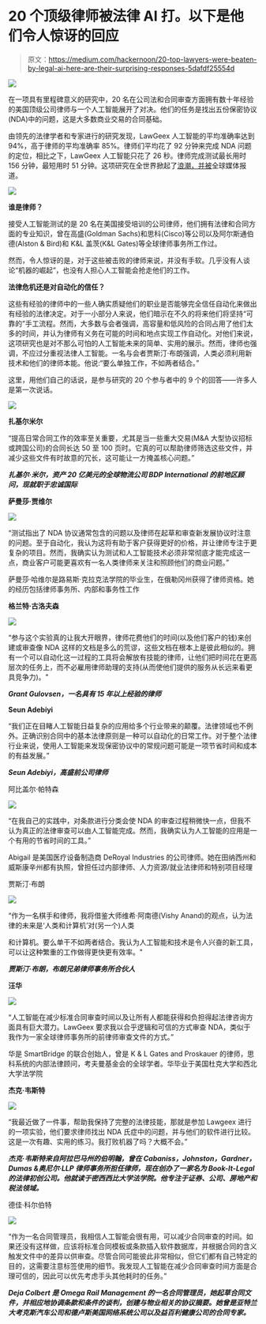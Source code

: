 # 20 个顶级律师被法律 AI 打。以下是他们令人惊讶的回应

> 原文：<https://medium.com/hackernoon/20-top-lawyers-were-beaten-by-legal-ai-here-are-their-surprising-responses-5dafdf25554d>

![](img/a372b44f4a43345191ec4ad806d889c9.png)

在一项具有里程碑意义的研究中，20 名在公司法和合同审查方面拥有数十年经验的美国顶级公司律师与一个人工智能展开了对决。他们的任务是找出五份保密协议(NDA)中的问题，这是大多数商业交易的合同基础。

由领先的法律学者和专家进行的研究发现，LawGeex 人工智能的平均准确率达到 94%，高于律师的平均准确率 85%。律师们平均花了 92 分钟来完成 NDA 问题的定位，相比之下，LawGeex 人工智能只花了 26 秒。律师完成测试最长用时 156 分钟，最短用时 51 分钟。这项研究在全世界掀起了[浪潮，并被](https://hackernoon.com/the-essential-guide-to-organizing-an-ai-vs-human-showdown-fe435701d755)全球媒体报道。

![](img/dbb8955cba14d05b7ae6ca6fb762a107.png)

**谁是律师？**

接受人工智能测试的是 20 名在美国接受培训的公司律师，他们拥有法律和合同方面的专业知识，曾在高盛(Goldman Sachs)和思科(Cisco)等公司以及阿尔斯通伯德(Alston & Bird)和 K&L 盖茨(K&L Gates)等全球律师事务所工作过。

然而，令人惊讶的是，对于这些被击败的律师来说，并没有手软。几乎没有人谈论“机器的崛起”，也没有人担心人工智能会抢走他们的工作。

**法律危机还是对自动化的信任？**

这些有经验的律师中的一些人确实质疑他们的职业是否能够完全信任自动化来做出有经验的法律决定。对于一小部分人来说，他们暗示在不久的将来他们将坚持“可靠的”手工流程。然而，大多数与会者强调，高容量和低风险的合同占用了他们太多的时间，并认为律师有义务在可能的时间和地点实现工作自动化。对他们来说，这项研究也是对不那么可怕的人工智能未来的简单、实用的展示。然而，律师也强调，不应过分重视法律人工智能。一名与会者贾斯汀·布朗强调，人类必须利用新技术和他们的律师本能。他说:“要么单独工作，不如两者结合。”

这里，用他们自己的话说，是参与研究的 20 个参与者中的 9 个的回答——许多人是第一次说话。

![](img/87f3df0ebf01c00d0447491392cc6321.png)

**扎基尔米尔**

“提高日常合同工作的效率至关重要，尤其是当一些重大交易(M&A 大型协议招标或跨国公司)的合同长达 50 至 100 页时。它真的可以帮助律师筛选这些文件，并减少这些文件有时故意的冗长，这可能让一方掩盖核心问题。”

***扎基尔·米尔，资产 20 亿美元的全球物流公司 BDP International 的前地区顾问，现就职于忠诚国际***

**萨曼莎·贾维尔**

![](img/6bda1c688622b5450e95f9a2d8816bde.png)

“测试指出了 NDA 协议通常包含的问题以及律师在起草和审查新发展协议时注意的问题。至于自动化，我认为这将有助于客户获得更好的价格，并让律师专注于更复杂的项目。然而，我确实认为测试和人工智能技术必须非常彻底才能完成这一点，商业客户可能更喜欢有一名人类律师来关注和照顾他们的商业问题。”

萨曼莎·哈维尔是路易斯·克拉克法学院的毕业生，在俄勒冈州获得了律师资格。她的经历包括律师事务所、内部和事务性工作

**格兰特·古洛夫森**

![](img/946ed1832eee290755b22ec73319b6ad.png)

“参与这个实验真的让我大开眼界，律师花费他们的时间(以及他们客户的钱)来创建或审查像 NDA 这样的文档是多么的荒谬，这些文档在根本上是彼此相似的。拥有一个可以自动化这一过程的工具将会解放有技能的律师，让他们把时间花在更高层次的任务上，而不必雇用律师助理的支持(从而使他们提供的服务从长远来看更具竞争力)。"

***Grant Gulovsen，一名具有 15 年以上经验的律师***

**Seun Adebiyi**

“我们正在目睹人工智能日益复杂的应用给多个行业带来的颠覆。法律领域也不例外。正确识别合同中的基本法律原则是一种可以自动化的日常工作。对于整个法律行业来说，使用人工智能来发现保密协议中的常规问题可能是一项节省时间和成本的有益发展。”

***Seun Adebiyi，高盛前公司律师***

阿比盖尔·帕特森

![](img/ab12cc79fe3fdcd1b0c11480d90d2d35.png)

“在我自己的实践中，对条款进行分类会使 NDA 的审查过程稍微快一点，但我不认为真正的法律审查可以由人工智能完成。然而，我确实认为人工智能的应用是一个有用的节省时间的工具。”

Abigail 是美国医疗设备制造商 DeRoyal Industries 的公司律师。她在田纳西州和威斯康辛州都有执照，曾担任过内部律师、人力资源/就业法律师和特别项目经理

贾斯汀·布朗

![](img/7908b49e19b809925f9ae9309b47f671.png)

“作为一名棋手和律师，我将借鉴大师维希·阿南德(Vishy Anand)的观点，认为法律的未来是‘人类和计算机’对(另一个)人类

和计算机。要么单干不如两者结合。我认为人工智能和技术是令人兴奋的新工具，可以让这种繁重的工作做得更快更有效率。"

***贾斯汀·布朗，布朗兄弟律师事务所合伙人***

**汪华**

![](img/9a3c76e480ce673facf1c4f6a0e624be.png)

“人工智能在减少标准合同审查时间以及让所有人都能获得和负担得起法律咨询方面具有巨大潜力。LawGeex 要求我以合乎逻辑和可信的方式审查 NDA，类似于我作为一家全球律师事务所的前律师审查文件的方式。”

华是 SmartBridge 的联合创始人，曾是 K & L Gates and Proskauer 的律师，思科系统的内部法律顾问，考夫曼基金会的全球学者。华毕业于美国杜克大学和西北大学法学院

**杰克·韦斯特**

![](img/65749d34edf5ba497d64b72b8c388206.png)

“我最近做了一件事，帮助我保持了完整的法律技能，那就是参加 Lawgeex 进行的一项实验，他们要求律师找出 NDA 氏症中的问题，并与他们的软件进行比较。这是一次有趣、实用的练习。我打败机器了吗？大概不会。”

***杰克·韦斯特来自阿拉巴马州的伯明翰，曾在 Cabaniss，Johnston，Gardner，Dumas &奥尼尔·LLP 律师事务所担任律师，现在创办了一家名为 Book-It-Legal 的法律初创公司。他就读于密西西比大学法学院。他专注于证券、公司、房地产和税法领域。***

德佳·科尔伯特

![](img/94303a9e7ec0c12eead1b62668c8a5b1.png)

“作为一名合同管理员，我相信人工智能会很有用，可以减少合同审查的时间。如果还没有这样做，应该将标准合同模板或条款插入软件数据库，并根据合同的含义触发文件中的差异以供审查。尽管合同可能彼此非常相似，但它们都有自己特定的目的，这需要注意标签使用的细节。我发现人工智能在减少合同审查时间方面是合理可信的，因此可以优先考虑手头其他耗时的任务。”

***Deja Colbert 是 Omega Rail Management 的一名合同管理员，她起草合同文件，并相应地协调条款和条件的谈判，创建与物业相关的协议摘要。她曾是亚特兰大考克斯汽车公司和德卢斯美国网络系统公司以及益百利健康公司的合同专家。***